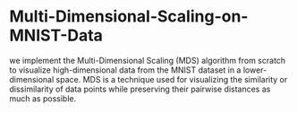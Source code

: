 # Multi-Dimensional-Scaling-on-MNIST-Data
we implement the Multi-Dimensional Scaling (MDS) algorithm from scratch to visualize high-dimensional data from the MNIST dataset in a lower-dimensional space. MDS is a technique used for visualizing the similarity or dissimilarity of data points while preserving their pairwise distances as much as possible.
